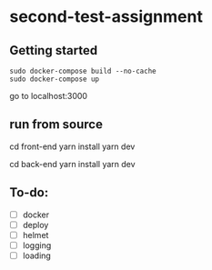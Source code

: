 # second-test-assignment

## Getting started

```
sudo docker-compose build --no-cache
sudo docker-compose up
```

go to localhost:3000

## run from source

cd front-end
yarn install
yarn dev

cd back-end
yarn install
yarn dev

## To-do:

- [ ] docker
- [ ] deploy
- [ ] helmet
- [ ] logging
- [ ] loading
